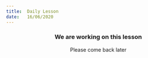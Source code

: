 ```yaml
---
title:  Daily Lesson
date:   16/06/2020
---
```


### <center>We are working on this lesson</center>
<center>Please come back later</center>